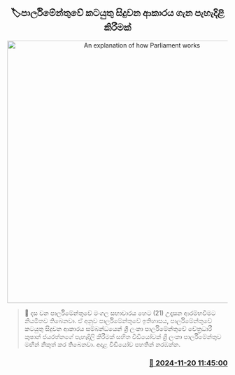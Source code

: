 <p align='center'><b><h2 align='center' title='An explanation of how Parliament works'>🏷පාර්ලිමේන්තුවේ කටයුතු සිදුවන ආකාරය ගැන පැහැදිළි කිරීමක්</h2></b></p>
<p align='center'><img src='https://helakuru.sgp1.cdn.digitaloceanspaces.com/esana/images/lib/parliment-srilanka-new-thumb-1.jpg' width='600' alt='An explanation of how Parliament works'></p>

>📝 දස වන පාර්ලිමේන්තුවේ මංගල සභාවාරය හෙට (21) උදෑසන ආරම්භවීමට නියමිතව තිබෙනවා.
ඒ අනුව පාර්ලිමේන්තුවේ ඉතිහාසය, පාර්ලිමේන්තුවේ කටයුතු සිදුවන ආකාරය සම්බන්ධයෙන් ශ්‍රී ලංකා පාර්ලිමේන්තුවේ වේත්‍රධාරී කුෂාන් ජයරත්නගේ පැහැදිලි කිරීමක් සහිත වීඩියෝවක් ශ්‍රී ලංකා පාර්ලිමේන්තුව මඟින් නිකුත් කර තිබෙනවා.
අදාළ වීඩියෝව පහතින් නරඹන්න.


<h3 align='right'><a href='https://www.helakuru.lk/esana/p/105270/'>📅 2024-11-20 11:45:00</a></h3>
